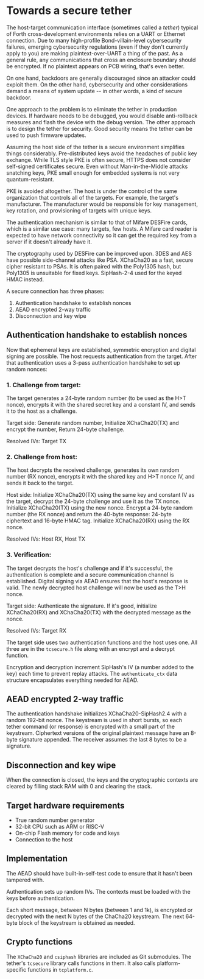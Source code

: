 # Towards a secure tether

The host-target communication interface (sometimes called a *tether*) typical of Forth cross-development environments relies on a UART or Ethernet connection. Due to many high-profile Bond-villain-level cybersecurity failures, emerging cybersecurity regulations (even if they don't currently apply to you) are making plaintext-over-UART a thing of the past. As a general rule, any communications that cross an enclosure boundary should be encrypted. If no plaintext appears on PCB wiring, that's even better.

On one hand, backdoors are generally discouraged since an attacker could exploit them. On the other hand, cybersecurity and other considerations demand a means of system update -- in other words, a kind of secure backdoor.

One approach to the problem is to eliminate the tether in production devices. If hardware needs to be debugged, you would disable anti-rollback measures and flash the device with the debug version. The other approach is to design the tether for security. Good security means the tether can be used to push firmware updates.

Assuming the host side of the tether is a secure environment simplifies things considerably. Pre-distributed keys avoid the headaches of public key exchange. While TLS style PKE is often secure, HTTPS does not consider self-signed certificates secure. Even without Man-in-the-Middle attacks snatching keys, PKE small enough for embedded systems is not very quantum-resistant.

PKE is avoided altogether. The host is under the control of the same organization that controls all of the targets. For example, the target's manufacturer. The manufacturer would be responsible for key management, key rotation, and provisioning of targets with unique keys.

The authentication mechanism is similar to that of Mifare DESFire cards, which is a similar use case: many targets, few hosts. A Mifare card reader is expected to have network connectivity so it can get the required key from a server if it doesn't already have it. 

The cryptography used by DESFire can be improved upon. 3DES and AES have possible side-channel attacks like PSA. XChaCha20 as a fast, secure cipher resistant to PSAs. It is often paired with the Poly1305 hash, but Poly1305 is unsuitable for fixed keys. SipHash-2-4 used for the keyed HMAC instead.

A secure connection has three phases:

1. Authentication handshake to establish nonces
2. AEAD encrypted 2-way traffic 
3. Disconnection and key wipe

## Authentication handshake to establish nonces

Now that ephemeral keys are established, symmetric encryption and digital signing are possible. The host requests authentication from the target. After that authentication uses a 3-pass authentication handshake to set up random nonces:

### 1. Challenge from target:
The target generates a 24-byte random number (to be used as the H>T nonce), encrypts it with the shared secret key and a constant IV, and sends it to the host as a challenge.

Target side: Generate random number, Initialize XChaCha20(TX) and encrypt the number, Return 24-byte challenge.

Resolved IVs: Target TX

### 2. Challenge from host:
The host decrypts the received challenge, generates its own random number (RX nonce), encrypts it with the shared key and H>T nonce IV, and sends it back to the target.

Host side: Initialize XChaCha20(TX) using the same key and constant IV as the target, decrypt the 24-byte challenge and use it as the TX nonce. Initialize XChaCha20(TX) using the new nonce. Encrypt a 24-byte random number (the RX nonce) and return the 40-byte response: 24-byte ciphertext and 16-byte HMAC tag. Initialize XChaCha20(RX) using the RX nonce.

Resolved IVs: Host RX, Host TX

### 3. Verification:
The target decrypts the host's challenge and if it's successful, the authentication is complete and a secure communication channel is established. Digital signing via AEAD ensures that the host's response is valid. The newly decrypted host challenge will now be used as the T>H nonce.

Target side: Authenticate the signature. If it's good, initialize XChaCha20(RX) and XChaCha20(TX) with the decrypted message as the nonce.

Resolved IVs: Target RX

The target side uses two authentication functions and the host uses one. All three are in the `tcsecure.h` file along with an encrypt and a decrypt function.

Encryption and decryption increment SipHash's IV (a number added to the key) each time to prevent replay attacks. The `authenticate_ctx` data structure encapsulates everything needed for AEAD.

## AEAD encrypted 2-way traffic

The authentication handshake initializes XChaCha20-SipHash2.4 with a random 192-bit nonce. The keystream is used in short bursts, so each tether command (or response) is encrypted with a small part of the keystream. Ciphertext versions of the original plaintext message have an 8-byte signature appended. The receiver assumes the last 8 bytes to be a signature.

## Disconnection and key wipe

When the connection is closed, the keys and the cryptographic contexts are cleared by filling stack RAM with 0 and clearing the stack.

## Target hardware requirements

* True random number generator
* 32-bit CPU such as ARM or RISC-V
* On-chip Flash memory for code and keys
* Connection to the host

## Implementation

The AEAD should have built-in-self-test code to ensure that it hasn't been tampered with.

Authentication sets up random IVs. The contexts must be loaded with the keys before authentication.

Each short message, between N bytes (between 1 and 1k), is encrypted or decrypted with the next N bytes of the ChaCha20 keystream. The next 64-byte block of the keystream is obtained as needed.

## Crypto functions

The `XChaCha20` and `csiphash` libraries are included as Git submodules. The tether's `tcsecure` library calls functions in them. It also calls platform-specific functions in `tcplatform.c`.
